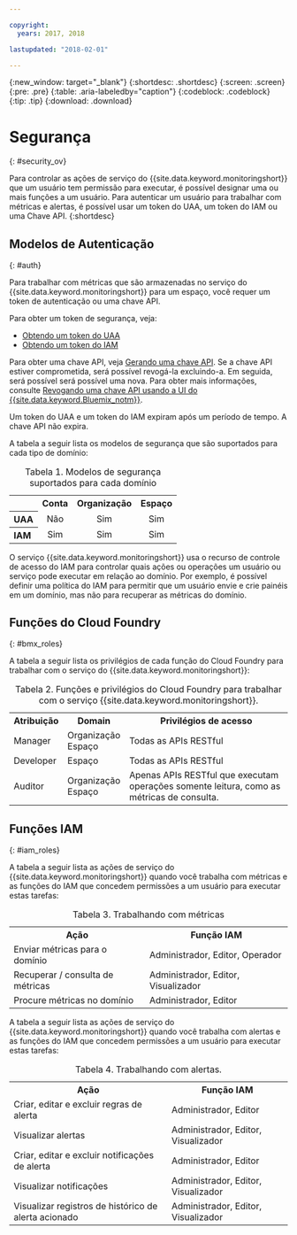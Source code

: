 ```yaml
---

copyright:
  years: 2017, 2018

lastupdated: "2018-02-01"

---
```


{:new_window: target="_blank"}
{:shortdesc: .shortdesc}
{:screen: .screen}
{:pre: .pre}
{:table: .aria-labeledby="caption"}
{:codeblock: .codeblock}
{:tip: .tip}
{:download: .download}


# Segurança
{: #security_ov}

Para controlar as ações de serviço do {{site.data.keyword.monitoringshort}} que um usuário tem permissão para executar, é possível designar uma ou mais funções a um usuário. Para autenticar um usuário para trabalhar com métricas e alertas, é possível usar um token do UAA, um token do IAM ou uma Chave API. 
{:shortdesc}

   
## Modelos de Autenticação
{: #auth}

Para trabalhar com métricas que são armazenadas no serviço do {{site.data.keyword.monitoringshort}}
para um espaço, você requer um token de autenticação ou uma chave API. 

Para obter um token de segurança, veja:

* [Obtendo um token do UAA](/docs/services/cloud-monitoring/security/auth_uaa.html#auth_uaa)
* [Obtendo um token do IAM](/docs/services/cloud-monitoring/security/auth_iam.html#auth_iam)

Para obter uma chave API, veja [Gerando uma chave API](/docs/services/cloud-monitoring/security/auth_api_key.html#auth_api_key). Se a chave API estiver comprometida, será possível revogá-la excluindo-a. Em seguida, será possível será possível uma nova. 
Para obter mais informações, consulte
[Revogando uma chave API
usando a UI do {{site.data.keyword.Bluemix_notm}}](/docs/services/cloud-monitoring/security/auth_api_key.html#revoke_ui). 

Um token do UAA e um token do IAM expiram após um período de tempo. A chave API não expira. 

A tabela a seguir lista os modelos de segurança que são suportados para cada tipo de domínio:

<table>
  <caption>Tabela 1. Modelos de segurança suportados para cada domínio</caption>
  <tr>
    <th></th>
	<th align="right">Conta</th>
    <th align="right">Organização</th>
    <th align="right">Espaço</th>	
  </tr>
  <tr>
    <th align="left">UAA</th>
	<td align="center">Não</td>
	<td align="center">Sim</td>
	<td align="center">Sim</td>
  </tr>
  <tr>
    <th align="left">IAM</th>
	<td align="center">Sim</td>
	<td align="center">Sim</td>
	<td align="center">Sim</td>
  </tr>
</table>

O serviço {{site.data.keyword.monitoringshort}} usa o recurso de controle de acesso do IAM para controlar quais ações ou operações um usuário ou serviço pode executar em relação ao domínio. Por exemplo, é possível definir uma política do IAM para permitir que um usuário envie e crie painéis em um domínio, mas não para recuperar as métricas do domínio.



## Funções do Cloud Foundry
{: #bmx_roles}

A tabela a seguir lista os privilégios de cada função do Cloud Foundry para trabalhar com o
serviço do {{site.data.keyword.monitoringshort}}:

<table>
  <caption>Tabela 2. Funções e privilégios do Cloud Foundry para trabalhar com o serviço {{site.data.keyword.monitoringshort}}.</caption>
  <tr>
    <th>Atribuição</th>
	<th>Domain</th>
	<th>Privilégios de acesso</th>
  </tr>
  <tr>
    <td>Manager</td>
	<td>Organização <br>Espaço</td>
	<td>Todas as APIs RESTful</td>
  </tr>
  <tr>
    <td>Developer</td>
	<td>Espaço</td>
	<td>Todas as APIs RESTful</td>
  </tr>
  <tr>
    <td>Auditor</td>
	<td>Organização <br>Espaço</td>
	<td>Apenas APIs RESTful que executam operações somente leitura, como as métricas de consulta.</td>
  </tr>
</table>


## Funções IAM
{: #iam_roles}

A tabela a seguir lista as ações de serviço do {{site.data.keyword.monitoringshort}} quando você trabalha com métricas e as funções do IAM que concedem permissões a um usuário para executar estas tarefas:

<table>
  <caption>Tabela 3. Trabalhando com métricas </caption>
  <tr>
	<th>Ação</th>
	<th>Função IAM</th>
  </tr>
  <tr>
    <td>Enviar métricas para o domínio</td>
	<td>Administrador, Editor, Operador</td>
  </tr>
  <tr>
    <td>Recuperar / consulta de métricas</td>
	<td>Administrador, Editor, Visualizador</td>
  </tr>
  <tr>
    <td>Procure métricas no domínio</td>
	<td>Administrador, Editor</td>
  </tr>
</table>

A tabela a seguir lista as ações de serviço do {{site.data.keyword.monitoringshort}} quando você trabalha com alertas e as funções do IAM que concedem permissões a um usuário para executar estas tarefas:

<table>
  <caption>Tabela 4. Trabalhando com alertas. </caption>
  <tr>
	<th>Ação</th>
	<th>Função IAM</th>
  </tr>
  <tr>
    <td>Criar, editar e excluir regras de alerta</td>
	<td>Administrador, Editor</td>
  </tr>
  <tr>
    <td>Visualizar alertas</td>
	<td>Administrador, Editor, Visualizador</td>
  </tr>
  <tr>
    <td>Criar, editar e excluir notificações de alerta</td>
	<td>Administrador, Editor</td>
  </tr>
  <tr>
    <td>Visualizar notificações</td>
	<td>Administrador, Editor, Visualizador</td>
  </tr>
  <tr>
    <td>Visualizar registros de histórico de alerta acionado</td>
	<td>Administrador, Editor, Visualizador</td>
  </tr>
</table>



